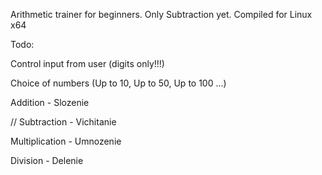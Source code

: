 Arithmetic trainer for beginners.
Only Subtraction yet.
Compiled for Linux x64



Todo: 

Control input from user (digits only!!!)

Choice of numbers  (Up to 10, Up to 50, Up to 100 ...)

Addition - Slozenie

// Subtraction - Vichitanie

Multiplication - Umnozenie

Division - Delenie

 
